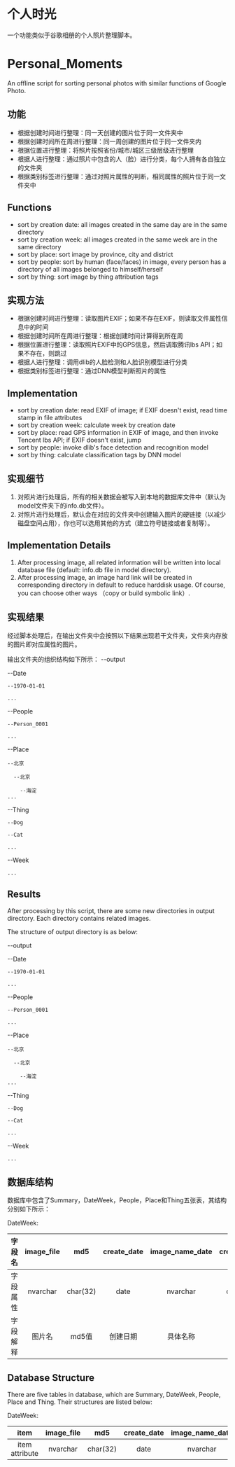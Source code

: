 # 个人时光
一个功能类似于谷歌相册的个人照片整理脚本。

# Personal_Moments
An offline script for sorting personal photos with similar functions of Google Photo.

## 功能
- 根据创建时间进行整理：同一天创建的图片位于同一文件夹中
- 根据创建时间所在周进行整理：同一周创建的图片位于同一文件夹内
- 根据位置进行整理：将照片按照省份/城市/城区三级层级进行整理
- 根据人进行整理：通过照片中包含的人（脸）进行分类，每个人拥有各自独立的文件夹
- 根据类别标签进行整理：通过对照片属性的判断，相同属性的照片位于同一文件夹中

## Functions
- sort by creation date: all images created in the same day are in the same directory
- sort by creation week: all images created in the same week are in the same directory
- sort by place: sort image by province, city and district
- sort by people: sort by human (face/faces) in image, every person has a directory of all images belonged to himself/herself
- sort by thing: sort image by thing attribution tags

## 实现方法
- 根据创建时间进行整理：读取图片EXIF；如果不存在EXIF，则读取文件属性信息中的时间
- 根据创建时间所在周进行整理：根据创建时间计算得到所在周
- 根据位置进行整理：读取照片EXIF中的GPS信息，然后调取腾讯lbs API；如果不存在，则跳过
- 根据人进行整理：调用dlib的人脸检测和人脸识别模型进行分类
- 根据类别标签进行整理：通过DNN模型判断照片的属性

## Implementation
- sort by creation date: read EXIF of image; if EXIF doesn't exist, read time stamp in file attributes
- sort by creation week: calculate week by creation date
- sort by place: read GPS information in EXIF of image, and then invoke Tencent lbs API; if EXIF doesn't exist, jump
- sort by people: invoke dlib's face detection and recognition model
- sort by thing: calculate classification tags by DNN model

## 实现细节
1.  对照片进行处理后，所有的相关数据会被写入到本地的数据库文件中（默认为model文件夹下的info.db文件）。
2.  对照片进行处理后，默认会在对应的文件夹中创建输入图片的硬链接（以减少磁盘空间占用），你也可以选用其他的方式（建立符号链接或者复制等）。

## Implementation Details
1.  After processing image, all related information will be written into local database file (default: info.db file in model directory).
2.  After processing image, an image hard link will be created in corresponding directory in default to reduce harddisk usage. Of course, you can choose other ways （copy or build symbolic link）.

## 实现结果
经过脚本处理后，在输出文件夹中会按照以下结果出现若干文件夹，文件夹内存放的图片即对应属性的图片。

输出文件夹的组织结构如下所示：
--output

  --Date
  
    --1970-01-01
    
    ...
    
  --People
  
    --Person_0001
    
    ...
    
  --Place
  
    --北京
    
      --北京
      
        --海淀
    ...
    
  --Thing
  
    --Dog
    
    --Cat
    
    ...
    
  --Week
  
    ...

## Results
After processing by this script, there are some new directories in output directory. Each directory contains related images.

The structure of output directory is as below:

--output

  --Date
  
    --1970-01-01
    
    ...
    
  --People
  
    --Person_0001
    
    ...
    
  --Place
  
    --北京
    
      --北京
      
        --海淀
    ...
    
  --Thing
  
    --Dog
    
    --Cat
    
    ...
    
  --Week
  
    ...
    
## 数据库结构
数据库中包含了Summary，DateWeek，People，Place和Thing五张表，其结构分别如下所示：

DateWeek:

| 字段名 | image_file | md5 | create_date | image_name_date | create_week | image_name_week |
| :--: | :--: | :-: | :-: | :-: | :-: | :-: |
| 字段属性 | nvarchar | char(32) | date | nvarchar | char(22) | nvarchar |
| 字段解释 | 图片名 | md5值 | 创建日期 | 具体名称 | 创建周 | 具体名称 |

## Database Structure
There are five tables in database, which are Summary, DateWeek, People, Place and Thing. Their structures are listed below:

DateWeek:

| item | image_file | md5 | create_date | image_name_date | create_week | image_name_week |
| :--: | :--: | :-: | :-: | :-: | :-: | :-: |
| item attribute | nvarchar | char(32) | date | nvarchar | char(22) | nvarchar |

